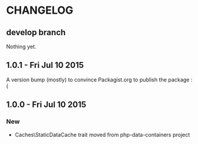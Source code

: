 # CHANGELOG

## develop branch

Nothing yet.

## 1.0.1 - Fri Jul 10 2015

A version bump (mostly) to convince Packagist.org to publish the package :(

## 1.0.0 - Fri Jul 10 2015

### New

* Caches\StaticDataCache trait moved from php-data-containers project